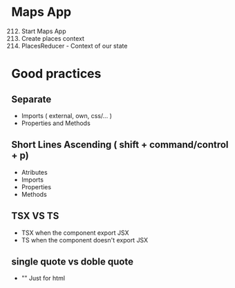 # Maps App

212. Start Maps App
213. Create places context
214. PlacesReducer - Context of our state

# Good practices

## Separate

- Imports ( external, own, css/... )
- Properties and Methods

## Short Lines Ascending ( shift + command/control + p)

- Atributes
- Imports
- Properties
- Methods

## TSX VS TS

- TSX when the component export JSX
- TS when the component doesn't export JSX

## single quote vs doble quote
- "" Just for html